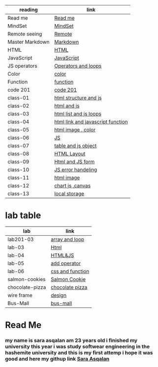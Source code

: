 reading        | link |
------------   | ------------- |
Read me        | [Read me](https://saraasqalan.github.io/reading-notes/)|
MindSet        |[MindSet](https://saraasqalan.github.io/reading-notes/MindSet)|
Remote seeing  | [Remote](https://saraasqalan.github.io/reading-notes/seeing)|
Master Markdown| [Markdown](https://saraasqalan.github.io/reading-notes/Mastering%20Markdown)|
HTML          | [HTML](https://saraasqalan.github.io/reading-notes/html)|
JavaScript    |[JavaScript](https://saraasqalan.github.io/reading-notes/JS)|
JS operators   |[Operators and loops](https://saraasqalan.github.io/reading-notes/JSoperators)|
Color          |[color](https://saraasqalan.github.io/reading-notes/color)|
Function       |[function](https://saraasqalan.github.io/reading-notes/function)|
code 201       | [code 201](https://saraasqalan.github.io/reading-note/)|
class-01       |[html structure and js](https://saraasqalan.github.io/reading-note/class-01)
class-02       | [html and js](https://saraasqalan.github.io/reading-notes/class-02)
class-03       | [html list and js loops](https://saraasqalan.github.io/reading-notes/class-03)
class-04       |[html link and javascript function](https://saraasqalan.github.io/reading-notes/class-04)
class-05       |[html image , color](https://saraasqalan.github.io/reading-notes/class-05)
class-06       |[JS](https://saraasqalan.github.io/reading-notes/class-06)
class-07       |[table and js object](https://saraasqalan.github.io/reading-notes/class-07)
class-08       |[HTML Layout](https://saraasqalan.github.io/reading-notes/class-08)
class-09       |[Html and JS form](https://saraasqalan.github.io/reading-notes/class-09)
class-10       |[JS error handeling](https://saraasqalan.github.io/reading-notes/class-10)
class-11       |[html image ](https://saraasqalan.github.io/reading-notes/class-11)
class-12       |[chart js ,canvas](https://saraasqalan.github.io/reading-notes/class-12)
class-13       |[local storage](https://saraasqalan.github.io/reading-notes/class-13)


# lab table
lab            | link |
------------   | ------------- |
lab201-03      |[array and loop](https://saraasqalan.github.io/aboutme/)   
lab-03        | [Html](https://saraasqalan.github.io/lab-assignment/)|
lab-04        |[HTML&JS](https://saraasqalan.github.io/lab-assignment/)|
lab-05         |[add operator]( https://saraasqalan.github.io/lab-assignment/ )|
lab-06         |[css and function](https://saraasqalan.github.io/lab-assignment/)|
salmon-cookies|[Salmon Cookie](https://saraasqalan.github.io/cookie-stand/)
chocolate-pizza|[chocolate pizza](https://saraasqalan.github.io/chocolate-pizza/) |
wire frame     |[design](https://saraasqalan.github.io/wirefame-exercise/)|
Bus-Mall       |[bus-mall](https://saraasqalan.github.io/bus-mall/)|

# Read Me
### my name is sara asqalan am 23 years old i finished my university this year i was study softwear engineering in the hashemite university and this is my first attemp i hope it was good and here my githup link [Sara Asqalan](https://github.com/saraasqalan)
